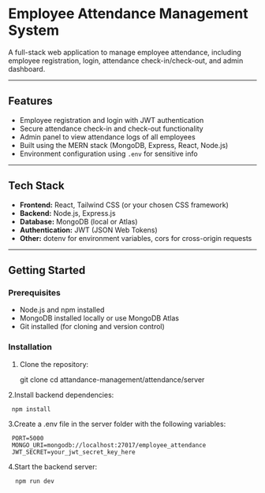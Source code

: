 # Employee Attendance Management System

A full-stack web application to manage employee attendance, including employee registration, login, attendance check-in/check-out, and admin dashboard.

---

## Features

- Employee registration and login with JWT authentication
- Secure attendance check-in and check-out functionality
- Admin panel to view attendance logs of all employees
- Built using the MERN stack (MongoDB, Express, React, Node.js)
- Environment configuration using `.env` for sensitive info

---

## Tech Stack

- **Frontend:** React, Tailwind CSS (or your chosen CSS framework)
- **Backend:** Node.js, Express.js
- **Database:** MongoDB (local or Atlas)
- **Authentication:** JWT (JSON Web Tokens)
- **Other:** dotenv for environment variables, cors for cross-origin requests

---

## Getting Started

### Prerequisites

- Node.js and npm installed
- MongoDB installed locally or use MongoDB Atlas
- Git installed (for cloning and version control)

### Installation

1. Clone the repository:
   
     git clone 
     cd attandance-management/attendance/server

2.Install backend dependencies:

     npm install

3.Create a .env file in the server folder with the following variables:

     PORT=5000
     MONGO_URI=mongodb://localhost:27017/employee_attendance
     JWT_SECRET=your_jwt_secret_key_here

4.Start the backend server:  

      npm run dev
